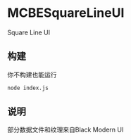 # MCBESquareLineUI
Square Line UI

## 构建
你不构建也能运行  
```bash
node index.js
```

## 说明
部分数据文件和纹理来自Black Modern UI